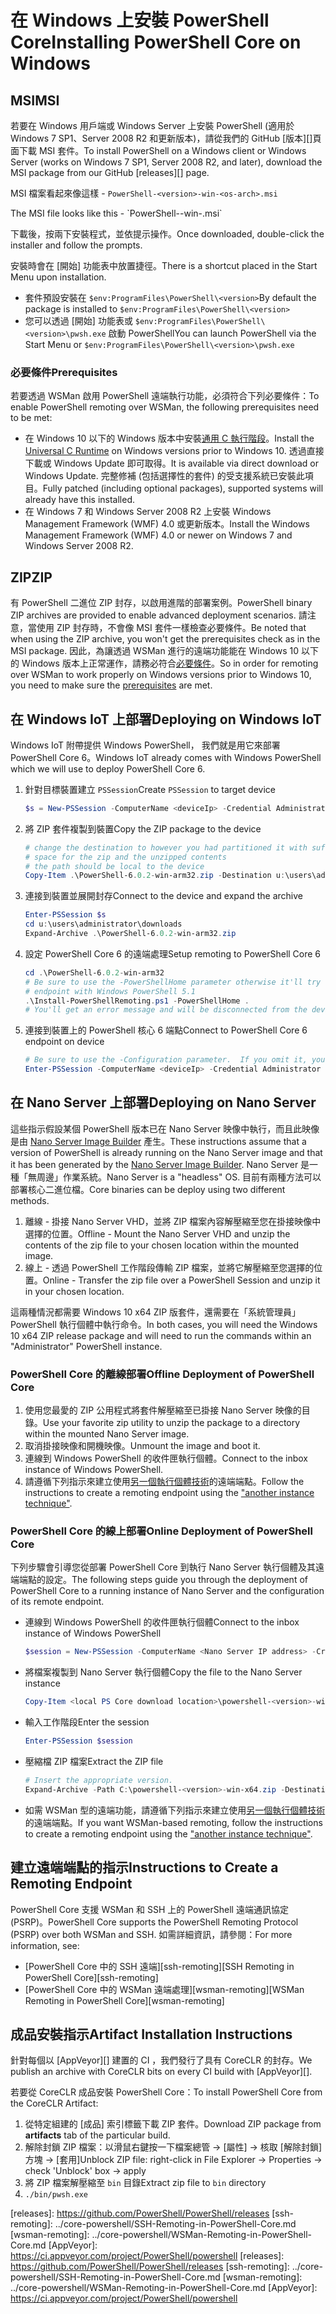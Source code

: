 # <a name="installing-powershell-core-on-windows"></a><span data-ttu-id="bec58-101">在 Windows 上安裝 PowerShell Core</span><span class="sxs-lookup"><span data-stu-id="bec58-101">Installing PowerShell Core on Windows</span></span>

## <a name="msi"></a><span data-ttu-id="bec58-102">MSI</span><span class="sxs-lookup"><span data-stu-id="bec58-102">MSI</span></span>

<span data-ttu-id="bec58-103">若要在 Windows 用戶端或 Windows Server 上安裝 PowerShell (適用於 Windows 7 SP1、Server 2008 R2 和更新版本)，請從我們的 GitHub [版本][]頁面下載 MSI 套件。</span><span class="sxs-lookup"><span data-stu-id="bec58-103">To install PowerShell on a Windows client or Windows Server (works on Windows 7 SP1, Server 2008 R2, and later), download the MSI package from our GitHub [releases][] page.</span></span>

<span data-ttu-id="bec58-104">MSI 檔案看起來像這樣 - `PowerShell-<version>-win-<os-arch>.msi`
<!-- TODO: should be updated to point to the Download Center as well --></span><span class="sxs-lookup"><span data-stu-id="bec58-104">The MSI file looks like this - `PowerShell-<version>-win-<os-arch>.msi`
<!-- TODO: should be updated to point to the Download Center as well --></span></span>

<span data-ttu-id="bec58-105">下載後，按兩下安裝程式，並依提示操作。</span><span class="sxs-lookup"><span data-stu-id="bec58-105">Once downloaded, double-click the installer and follow the prompts.</span></span>

<span data-ttu-id="bec58-106">安裝時會在 [開始] 功能表中放置捷徑。</span><span class="sxs-lookup"><span data-stu-id="bec58-106">There is a shortcut placed in the Start Menu upon installation.</span></span>

- <span data-ttu-id="bec58-107">套件預設安裝在 `$env:ProgramFiles\PowerShell\<version>`</span><span class="sxs-lookup"><span data-stu-id="bec58-107">By default the package is installed to `$env:ProgramFiles\PowerShell\<version>`</span></span>
- <span data-ttu-id="bec58-108">您可以透過 [開始] 功能表或 `$env:ProgramFiles\PowerShell\<version>\pwsh.exe` 啟動 PowerShell</span><span class="sxs-lookup"><span data-stu-id="bec58-108">You can launch PowerShell via the Start Menu or `$env:ProgramFiles\PowerShell\<version>\pwsh.exe`</span></span>

### <a name="prerequisites"></a><span data-ttu-id="bec58-109">必要條件</span><span class="sxs-lookup"><span data-stu-id="bec58-109">Prerequisites</span></span>

<span data-ttu-id="bec58-110">若要透過 WSMan 啟用 PowerShell 遠端執行功能，必須符合下列必要條件：</span><span class="sxs-lookup"><span data-stu-id="bec58-110">To enable PowerShell remoting over WSMan, the following prerequisites need to be met:</span></span>

- <span data-ttu-id="bec58-111">在 Windows 10 以下的 Windows 版本中安裝[通用 C 執行階段](https://www.microsoft.com/download/details.aspx?id=50410)。</span><span class="sxs-lookup"><span data-stu-id="bec58-111">Install the [Universal C Runtime](https://www.microsoft.com/download/details.aspx?id=50410) on Windows versions prior to Windows 10.</span></span>
  <span data-ttu-id="bec58-112">透過直接下載或 Windows Update 即可取得。</span><span class="sxs-lookup"><span data-stu-id="bec58-112">It is available via direct download or Windows Update.</span></span>
  <span data-ttu-id="bec58-113">完整修補 (包括選擇性的套件) 的受支援系統已安裝此項目。</span><span class="sxs-lookup"><span data-stu-id="bec58-113">Fully patched (including optional packages), supported systems will already have this installed.</span></span>
- <span data-ttu-id="bec58-114">在 Windows 7 和 Windows Server 2008 R2 上安裝 Windows Management Framework (WMF) 4.0 或更新版本。</span><span class="sxs-lookup"><span data-stu-id="bec58-114">Install the Windows Management Framework (WMF) 4.0 or newer on Windows 7 and Windows Server 2008 R2.</span></span>

## <a name="zip"></a><span data-ttu-id="bec58-115">ZIP</span><span class="sxs-lookup"><span data-stu-id="bec58-115">ZIP</span></span>

<span data-ttu-id="bec58-116">有 PowerShell 二進位 ZIP 封存，以啟用進階的部署案例。</span><span class="sxs-lookup"><span data-stu-id="bec58-116">PowerShell binary ZIP archives are provided to enable advanced deployment scenarios.</span></span>
<span data-ttu-id="bec58-117">請注意，當使用 ZIP 封存時，不會像 MSI 套件一樣檢查必要條件。</span><span class="sxs-lookup"><span data-stu-id="bec58-117">Be noted that when using the ZIP archive, you won't get the prerequisites check as in the MSI package.</span></span>
<span data-ttu-id="bec58-118">因此，為讓透過 WSMan 進行的遠端功能能在 Windows 10 以下的 Windows 版本上正常運作，請務必符合[必要條件](#prerequisites)。</span><span class="sxs-lookup"><span data-stu-id="bec58-118">So in order for remoting over WSMan to work properly on Windows versions prior to Windows 10, you need to make sure the [prerequisites](#prerequisites) are met.</span></span>

## <a name="deploying-on-windows-iot"></a><span data-ttu-id="bec58-119">在 Windows IoT 上部署</span><span class="sxs-lookup"><span data-stu-id="bec58-119">Deploying on Windows IoT</span></span>

<span data-ttu-id="bec58-120">Windows IoT 附帶提供 Windows PowerShell， 我們就是用它來部署 PowerShell Core 6。</span><span class="sxs-lookup"><span data-stu-id="bec58-120">Windows IoT already comes with Windows PowerShell which we will use to deploy PowerShell Core 6.</span></span>

1. <span data-ttu-id="bec58-121">針對目標裝置建立 `PSSession`</span><span class="sxs-lookup"><span data-stu-id="bec58-121">Create `PSSession` to target device</span></span>

   ```powershell
   $s = New-PSSession -ComputerName <deviceIp> -Credential Administrator
   ```

2. <span data-ttu-id="bec58-122">將 ZIP 套件複製到裝置</span><span class="sxs-lookup"><span data-stu-id="bec58-122">Copy the ZIP package to the device</span></span>

   ```powershell
   # change the destination to however you had partitioned it with sufficient
   # space for the zip and the unzipped contents
   # the path should be local to the device
   Copy-Item .\PowerShell-6.0.2-win-arm32.zip -Destination u:\users\administrator\Downloads -ToSession $s
   ```

3. <span data-ttu-id="bec58-123">連接到裝置並展開封存</span><span class="sxs-lookup"><span data-stu-id="bec58-123">Connect to the device and expand the archive</span></span>

   ```powershell
   Enter-PSSession $s
   cd u:\users\administrator\downloads
   Expand-Archive .\PowerShell-6.0.2-win-arm32.zip
   ```

4. <span data-ttu-id="bec58-124">設定 PowerShell Core 6 的遠端處理</span><span class="sxs-lookup"><span data-stu-id="bec58-124">Setup remoting to PowerShell Core 6</span></span>

   ```powershell
   cd .\PowerShell-6.0.2-win-arm32
   # Be sure to use the -PowerShellHome parameter otherwise it'll try to create a new
   # endpoint with Windows PowerShell 5.1
   .\Install-PowerShellRemoting.ps1 -PowerShellHome .
   # You'll get an error message and will be disconnected from the device because it has to restart WinRM
   ```

5. <span data-ttu-id="bec58-125">連接到裝置上的 PowerShell 核心 6 端點</span><span class="sxs-lookup"><span data-stu-id="bec58-125">Connect to PowerShell Core 6 endpoint on device</span></span>

   ```powershell
   # Be sure to use the -Configuration parameter.  If you omit it, you will connect to Windows PowerShell 5.1
   Enter-PSSession -ComputerName <deviceIp> -Credential Administrator -Configuration powershell.6.0.2
   ```

## <a name="deploying-on-nano-server"></a><span data-ttu-id="bec58-126">在 Nano Server 上部署</span><span class="sxs-lookup"><span data-stu-id="bec58-126">Deploying on Nano Server</span></span>

<span data-ttu-id="bec58-127">這些指示假設某個 PowerShell 版本已在 Nano Server 映像中執行，而且此映像是由 [Nano Server Image Builder](/windows-server/get-started/deploy-nano-server) 產生。</span><span class="sxs-lookup"><span data-stu-id="bec58-127">These instructions assume that a version of PowerShell is already running on the Nano Server image and that it has been generated by the [Nano Server Image Builder](/windows-server/get-started/deploy-nano-server).</span></span>
<span data-ttu-id="bec58-128">Nano Server 是一種「無周邊」作業系統。</span><span class="sxs-lookup"><span data-stu-id="bec58-128">Nano Server is a "headless" OS.</span></span> <span data-ttu-id="bec58-129">目前有兩種方法可以部署核心二進位檔。</span><span class="sxs-lookup"><span data-stu-id="bec58-129">Core binaries can be deploy using two different methods.</span></span>

1. <span data-ttu-id="bec58-130">離線 - 掛接 Nano Server VHD，並將 ZIP 檔案內容解壓縮至您在掛接映像中選擇的位置。</span><span class="sxs-lookup"><span data-stu-id="bec58-130">Offline - Mount the Nano Server VHD and unzip the contents of the zip file to your chosen location within the mounted image.</span></span>
2. <span data-ttu-id="bec58-131">線上 - 透過 PowerShell 工作階段傳輸 ZIP 檔案，並將它解壓縮至您選擇的位置。</span><span class="sxs-lookup"><span data-stu-id="bec58-131">Online - Transfer the zip file over a PowerShell Session and unzip it in your chosen location.</span></span>

<span data-ttu-id="bec58-132">這兩種情況都需要 Windows 10 x64 ZIP 版套件，還需要在「系統管理員」PowerShell 執行個體中執行命令。</span><span class="sxs-lookup"><span data-stu-id="bec58-132">In both cases, you will need the Windows 10 x64 ZIP release package and will need to run the commands within an "Administrator" PowerShell instance.</span></span>

### <a name="offline-deployment-of-powershell-core"></a><span data-ttu-id="bec58-133">PowerShell Core 的離線部署</span><span class="sxs-lookup"><span data-stu-id="bec58-133">Offline Deployment of PowerShell Core</span></span>

1. <span data-ttu-id="bec58-134">使用您最愛的 ZIP 公用程式將套件解壓縮至已掛接 Nano Server 映像的目錄。</span><span class="sxs-lookup"><span data-stu-id="bec58-134">Use your favorite zip utility to unzip the package to a directory within the mounted Nano Server image.</span></span>
2. <span data-ttu-id="bec58-135">取消掛接映像和開機映像。</span><span class="sxs-lookup"><span data-stu-id="bec58-135">Unmount the image and boot it.</span></span>
3. <span data-ttu-id="bec58-136">連線到 Windows PowerShell 的收件匣執行個體。</span><span class="sxs-lookup"><span data-stu-id="bec58-136">Connect to the inbox instance of Windows PowerShell.</span></span>
4. <span data-ttu-id="bec58-137">請遵循下列指示來建立使用[另一個執行個體技術](#executed-by-another-instance-of-powershell-on-behalf-of-the-instance-that-it-will-register)的遠端端點。</span><span class="sxs-lookup"><span data-stu-id="bec58-137">Follow the instructions to create a remoting endpoint using the ["another instance technique"](#executed-by-another-instance-of-powershell-on-behalf-of-the-instance-that-it-will-register).</span></span>

### <a name="online-deployment-of-powershell-core"></a><span data-ttu-id="bec58-138">PowerShell Core 的線上部署</span><span class="sxs-lookup"><span data-stu-id="bec58-138">Online Deployment of PowerShell Core</span></span>

<span data-ttu-id="bec58-139">下列步驟會引導您從部署 PowerShell Core 到執行 Nano Server 執行個體及其遠端端點的設定。</span><span class="sxs-lookup"><span data-stu-id="bec58-139">The following steps guide you through the deployment of PowerShell Core to a running instance of Nano Server and the configuration of its remote endpoint.</span></span>

- <span data-ttu-id="bec58-140">連線到 Windows PowerShell 的收件匣執行個體</span><span class="sxs-lookup"><span data-stu-id="bec58-140">Connect to the inbox instance of Windows PowerShell</span></span>

  ```powershell
  $session = New-PSSession -ComputerName <Nano Server IP address> -Credential <An Administrator account on the system>
  ```

- <span data-ttu-id="bec58-141">將檔案複製到 Nano Server 執行個體</span><span class="sxs-lookup"><span data-stu-id="bec58-141">Copy the file to the Nano Server instance</span></span>

  ```powershell
  Copy-Item <local PS Core download location>\powershell-<version>-win-x64.zip c:\ -ToSession $session
  ```

- <span data-ttu-id="bec58-142">輸入工作階段</span><span class="sxs-lookup"><span data-stu-id="bec58-142">Enter the session</span></span>

  ```powershell
  Enter-PSSession $session
  ```

- <span data-ttu-id="bec58-143">壓縮檔 ZIP 檔案</span><span class="sxs-lookup"><span data-stu-id="bec58-143">Extract the ZIP file</span></span>

  ```powershell
  # Insert the appropriate version.
  Expand-Archive -Path C:\powershell-<version>-win-x64.zip -DestinationPath "C:\PowerShellCore_<version>"
  ```

- <span data-ttu-id="bec58-144">如需 WSMan 型的遠端功能，請遵循下列指示來建立使用[另一個執行個體技術](../core-powershell/WSMan-Remoting-in-PowerShell-Core.md#executed-by-another-instance-of-powershell-on-behalf-of-the-instance-that-it-will-register)的遠端端點。</span><span class="sxs-lookup"><span data-stu-id="bec58-144">If you want WSMan-based remoting, follow the instructions to create a remoting endpoint using the ["another instance technique"](../core-powershell/WSMan-Remoting-in-PowerShell-Core.md#executed-by-another-instance-of-powershell-on-behalf-of-the-instance-that-it-will-register).</span></span>

## <a name="instructions-to-create-a-remoting-endpoint"></a><span data-ttu-id="bec58-145">建立遠端端點的指示</span><span class="sxs-lookup"><span data-stu-id="bec58-145">Instructions to Create a Remoting Endpoint</span></span>

<span data-ttu-id="bec58-146">PowerShell Core 支援 WSMan 和 SSH 上的 PowerShell 遠端通訊協定 (PSRP)。</span><span class="sxs-lookup"><span data-stu-id="bec58-146">PowerShell Core supports the PowerShell Remoting Protocol (PSRP) over both WSMan and SSH.</span></span>
<span data-ttu-id="bec58-147">如需詳細資訊，請參閱：</span><span class="sxs-lookup"><span data-stu-id="bec58-147">For more information, see:</span></span>

- <span data-ttu-id="bec58-148">[PowerShell Core 中的 SSH 遠端][ssh-remoting]</span><span class="sxs-lookup"><span data-stu-id="bec58-148">[SSH Remoting in PowerShell Core][ssh-remoting]</span></span>
- <span data-ttu-id="bec58-149">[PowerShell Core 中的 WSMan 遠端處理][wsman-remoting]</span><span class="sxs-lookup"><span data-stu-id="bec58-149">[WSMan Remoting in PowerShell Core][wsman-remoting]</span></span>

## <a name="artifact-installation-instructions"></a><span data-ttu-id="bec58-150">成品安裝指示</span><span class="sxs-lookup"><span data-stu-id="bec58-150">Artifact Installation Instructions</span></span>

<span data-ttu-id="bec58-151">針對每個以 [AppVeyor][] 建置的 CI ，我們發行了具有 CoreCLR 的封存。</span><span class="sxs-lookup"><span data-stu-id="bec58-151">We publish an archive with CoreCLR bits on every CI build with [AppVeyor][].</span></span>

<span data-ttu-id="bec58-152">若要從 CoreCLR 成品安裝 PowerShell Core：</span><span class="sxs-lookup"><span data-stu-id="bec58-152">To install PowerShell Core from the CoreCLR Artifact:</span></span>

1. <span data-ttu-id="bec58-153">從特定組建的 [成品] 索引標籤下載 ZIP 套件。</span><span class="sxs-lookup"><span data-stu-id="bec58-153">Download ZIP package from **artifacts** tab of the particular build.</span></span>
2. <span data-ttu-id="bec58-154">解除封鎖 ZIP 檔案：以滑鼠右鍵按一下檔案總管 -> [屬性] -> 核取 [解除封鎖] 方塊 -> [套用]</span><span class="sxs-lookup"><span data-stu-id="bec58-154">Unblock ZIP file: right-click in File Explorer -> Properties -> check 'Unblock' box -> apply</span></span>
3. <span data-ttu-id="bec58-155">將 ZIP 檔案解壓縮至 `bin` 目錄</span><span class="sxs-lookup"><span data-stu-id="bec58-155">Extract zip file to `bin` directory</span></span>
4. `./bin/pwsh.exe`

<span data-ttu-id="bec58-156"><!-- [download-center]: TODO --> [releases]: https://github.com/PowerShell/PowerShell/releases [ssh-remoting]: ../core-powershell/SSH-Remoting-in-PowerShell-Core.md [wsman-remoting]: ../core-powershell/WSMan-Remoting-in-PowerShell-Core.md [AppVeyor]: https://ci.appveyor.com/project/PowerShell/powershell</span><span class="sxs-lookup"><span data-stu-id="bec58-156"><!-- [download-center]: TODO --> [releases]: https://github.com/PowerShell/PowerShell/releases [ssh-remoting]: ../core-powershell/SSH-Remoting-in-PowerShell-Core.md [wsman-remoting]: ../core-powershell/WSMan-Remoting-in-PowerShell-Core.md [AppVeyor]: https://ci.appveyor.com/project/PowerShell/powershell</span></span>